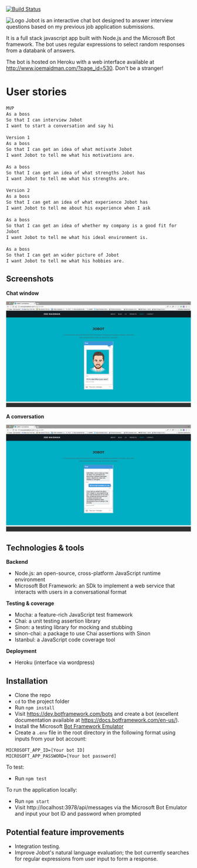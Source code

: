 [![Build Status](https://travis-ci.org/joemaidman/jobot.svg?branch=master)](https://travis-ci.org/joemaidman/jobot)

![Logo](http://www.joemaidman.com/wp-content/uploads/2015/08/HeadD.jpg)
Jobot is an interactive chat bot designed to answer interview questions based on my previous job application submissions.

It is a full stack javascript app built with Node.js and the Microsoft Bot framework. The bot uses regular expressions to select random responses from a databank of answers.

The bot is hosted on Heroku with a web interface available at http://www.joemaidman.com/?page_id=530. Don't be a stranger!

# User stories
```
MVP
As a boss
So that I can interview Jobot
I want to start a conversation and say hi

Version 1
As a boss
So that I can get an idea of what motivate Jobot
I want Jobot to tell me what his motivations are.

As a boss
So that I can get an idea of what strengths Jobot has
I want Jobot to tell me what his strengths are.

Version 2
As a boss
So that I can get an idea of what experience Jobot has
I want Jobot to tell me about his experience when I ask

As a boss
So that I can get an idea of whether my company is a good fit for Jobot
I want Jobot to tell me what his ideal environment is.

As a boss
So that I can get an wider picture of Jobot
I want Jobot to tell me what his hobbies are.

```

## Screenshots
**Chat window**

![home](https://github.com/joemaidman/jobot/blob/master/screenshots/chat.png)

**A conversation**

![conversation](https://github.com/joemaidman/jobot/blob/master/screenshots/conversation.png)

## Technologies & tools
**Backend**
- Node.js: an open-source, cross-platform JavaScript runtime environment
- Microsoft Bot Framework: an SDk to implement a web service that interacts with users in a conversational format

**Testing & coverage**
- Mocha: a feature-rich JavaScript test framework
- Chai: a unit testing assertion library
- Sinon: a testing library for mocking and stubbing
- sinon-chai: a package to use Chai assertions with Sinon
- Istanbul: a JavaScript code coverage tool

**Deployment**
- Heroku (interface via wordpress)

## Installation
- Clone the repo
- `cd` to the project folder
- Run `npm install`
- Visit https://dev.botframework.com/bots and create a bot (excellent documentation available at https://docs.botframework.com/en-us/).
- Install the Microsoft [Bot Framework Emulator](https://docs.botframework.com/en-us/tools/bot-framework-emulator/#mac-and-linux-support-using-command-line-emulator)
- Create a `.env` file in the root directory in the following format using inputs from your bot account:
```
MICROSOFT_APP_ID=[Your bot ID]
MICROSOFT_APP_PASSWORD=[Your bot password]
```

To test:
- Run `npm test`

To run the application locally:
- Run `npm start`
- Visit http://localhost:3978/api/messages via the Microsoft Bot Emulator and input your bot ID and password when prompted

## Potential feature improvements
* Integration testing.
* Improve Jobot's natural language evaluation; the bot currently searches for regular expressions from user input to form a response.
